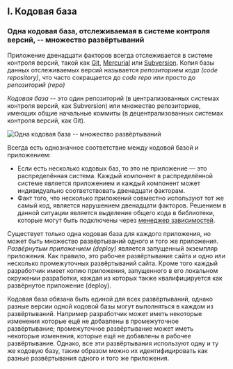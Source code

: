 ## I. Кодовая база
### Одна кодовая база, отслеживаемая в системе контроля версий, -- множество развёртываний

Приложение двенадцати факторов всегда отслеживается в системе контроля версий, такой как [Git](https://git-scm.com/), [Mercurial](https://www.mercurial-scm.org/) или [Subversion](https://subversion.apache.org/). Копия базы данных отслеживаемых версий называется *репозиторием кода (code repository)*, что часто сокращается до *code repo* или просто до *репозиторий (repo)*

*Кодовая база* -- это один репозиторий (в централизованных системах контроля версий, как Subversion) или множество репозиториев, имеющих общие начальные коммиты (в децентрализованных системах контроля версий, как Git).

![Одна кодовая база -- множество развёртываний](/images/codebase-deploys.png)

Всегда есть однозначное соответствие между кодовой базой и приложением:

* Если есть несколько кодовых баз, то это не приложение — это распределённая система. Каждый компонент в распределённой системе является приложением и каждый компонент может индивидуально соответствовать двенадцати факторам.
* Факт того, что несколько приложений совместно используют тот же самый код, является нарушением двенадцати факторов. Решением в данной ситуации является выделение общего кода в библиотеки, которые могут быть подключены через [менеджер зависимостей](./dependencies).

Существует только одна кодовая база для каждого приложения, но может быть множество развёртываний одного и того же приложения. *Развёрнутым приложением (deploy)* является запущенный экземпляр приложения. Как правило, это рабочее развёртывание сайта и одно или несколько промежуточных развёртываний сайта. Кроме того каждый разработчик имеет копию приложения, запущенного в его локальном окружении разработки, каждая из которых также квалифицируется как развёрнутое приложение (deploy).

Кодовая база обязана быть единой для всех развёртываний, однако разные версии одной кодовой базы могут выполняться в каждом из развёртываний. Например разработчик может иметь некоторые изменения которые ещё не добавлены в промежуточное развёртывание; промежуточное развёртывание может иметь некоторые изменения, которые ещё не добавлены в рабочее развёртывание. Однако, все эти развёртывания используют одну и ту же кодовую базу, таким образом можно их идентифицировать как разные развёртывания одного и того же приложения.

